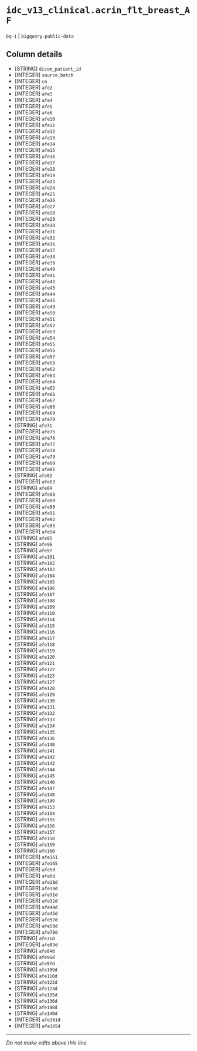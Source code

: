 # `idc_v13_clinical.acrin_flt_breast_AF`
`bq-1` | `bigquery-public-data`

## Column details
* [STRING]    `dicom_patient_id`
* [INTEGER]   `source_batch`
* [INTEGER]   `cn`
* [INTEGER]   `afe2`
* [INTEGER]   `afe3`
* [INTEGER]   `afe4`
* [INTEGER]   `afe5`
* [INTEGER]   `afe6`
* [INTEGER]   `afe10`
* [INTEGER]   `afe11`
* [INTEGER]   `afe12`
* [INTEGER]   `afe13`
* [INTEGER]   `afe14`
* [INTEGER]   `afe15`
* [INTEGER]   `afe16`
* [INTEGER]   `afe17`
* [INTEGER]   `afe18`
* [INTEGER]   `afe19`
* [INTEGER]   `afe23`
* [INTEGER]   `afe24`
* [INTEGER]   `afe25`
* [INTEGER]   `afe26`
* [INTEGER]   `afe27`
* [INTEGER]   `afe28`
* [INTEGER]   `afe29`
* [INTEGER]   `afe30`
* [INTEGER]   `afe31`
* [INTEGER]   `afe32`
* [INTEGER]   `afe36`
* [INTEGER]   `afe37`
* [INTEGER]   `afe38`
* [INTEGER]   `afe39`
* [INTEGER]   `afe40`
* [INTEGER]   `afe41`
* [INTEGER]   `afe42`
* [INTEGER]   `afe43`
* [INTEGER]   `afe44`
* [INTEGER]   `afe45`
* [INTEGER]   `afe49`
* [INTEGER]   `afe50`
* [INTEGER]   `afe51`
* [INTEGER]   `afe52`
* [INTEGER]   `afe53`
* [INTEGER]   `afe54`
* [INTEGER]   `afe55`
* [INTEGER]   `afe56`
* [INTEGER]   `afe57`
* [INTEGER]   `afe58`
* [INTEGER]   `afe62`
* [INTEGER]   `afe63`
* [INTEGER]   `afe64`
* [INTEGER]   `afe65`
* [INTEGER]   `afe66`
* [INTEGER]   `afe67`
* [INTEGER]   `afe68`
* [INTEGER]   `afe69`
* [INTEGER]   `afe70`
* [STRING]    `afe71`
* [INTEGER]   `afe75`
* [INTEGER]   `afe76`
* [INTEGER]   `afe77`
* [INTEGER]   `afe78`
* [INTEGER]   `afe79`
* [INTEGER]   `afe80`
* [INTEGER]   `afe81`
* [STRING]    `afe82`
* [INTEGER]   `afe83`
* [STRING]    `afe84`
* [INTEGER]   `afe88`
* [INTEGER]   `afe89`
* [INTEGER]   `afe90`
* [INTEGER]   `afe91`
* [INTEGER]   `afe92`
* [INTEGER]   `afe93`
* [INTEGER]   `afe94`
* [STRING]    `afe95`
* [STRING]    `afe96`
* [STRING]    `afe97`
* [STRING]    `afe101`
* [STRING]    `afe102`
* [STRING]    `afe103`
* [STRING]    `afe104`
* [STRING]    `afe105`
* [STRING]    `afe106`
* [STRING]    `afe107`
* [STRING]    `afe108`
* [STRING]    `afe109`
* [STRING]    `afe110`
* [STRING]    `afe114`
* [STRING]    `afe115`
* [STRING]    `afe116`
* [STRING]    `afe117`
* [STRING]    `afe118`
* [STRING]    `afe119`
* [STRING]    `afe120`
* [STRING]    `afe121`
* [STRING]    `afe122`
* [STRING]    `afe123`
* [STRING]    `afe127`
* [STRING]    `afe128`
* [STRING]    `afe129`
* [STRING]    `afe130`
* [STRING]    `afe131`
* [STRING]    `afe132`
* [STRING]    `afe133`
* [STRING]    `afe134`
* [STRING]    `afe135`
* [STRING]    `afe136`
* [STRING]    `afe140`
* [STRING]    `afe141`
* [STRING]    `afe142`
* [STRING]    `afe143`
* [STRING]    `afe144`
* [STRING]    `afe145`
* [STRING]    `afe146`
* [STRING]    `afe147`
* [STRING]    `afe148`
* [STRING]    `afe149`
* [STRING]    `afe153`
* [STRING]    `afe154`
* [STRING]    `afe155`
* [STRING]    `afe156`
* [STRING]    `afe157`
* [STRING]    `afe158`
* [STRING]    `afe159`
* [STRING]    `afe160`
* [INTEGER]   `afe161`
* [INTEGER]   `afe165`
* [INTEGER]   `afe5d`
* [INTEGER]   `afe6d`
* [INTEGER]   `afe18d`
* [INTEGER]   `afe19d`
* [INTEGER]   `afe31d`
* [INTEGER]   `afe32d`
* [INTEGER]   `afe44d`
* [INTEGER]   `afe45d`
* [INTEGER]   `afe57d`
* [INTEGER]   `afe58d`
* [INTEGER]   `afe70d`
* [STRING]    `afe71d`
* [INTEGER]   `afe83d`
* [STRING]    `afe84d`
* [STRING]    `afe96d`
* [STRING]    `afe97d`
* [STRING]    `afe109d`
* [STRING]    `afe110d`
* [STRING]    `afe122d`
* [STRING]    `afe123d`
* [STRING]    `afe135d`
* [STRING]    `afe136d`
* [STRING]    `afe148d`
* [STRING]    `afe149d`
* [INTEGER]   `afe161d`
* [INTEGER]   `afe165d`

-------------------------------------------------------------------------------
*Do not make edits above this line.*
